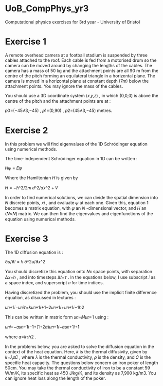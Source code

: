 # UoB_CompPhys_yr3
Computational physics exercises for 3rd year - University of Bristol 

# Exercise 1

A remote overhead camera at a football stadium is suspended by three cables attached to the roof. Each cable is fed from a motorised 
drum so the camera can be moved around by changing the lengths of the cables. The camera has a mass of 50 kg and the attachment points 
are all 90 m from the centre of the pitch forming an equilateral triangle in a horizontal plane. The camera is moved in a horizontal 
plane at constant depth (7m) below the attachment points. You may ignore the mass of the cables.

You should use a 3D coordinate system  (𝑥,𝑦,𝑧) , in which  (0,0,0)  is above the centre of the pitch and the attachment points are at :

𝑝0=(−45√3,−45) ,  𝑝1=(0,90) ,  𝑝2=(45√3,−45)  metres.

# Exercise 2

In this problem we will find eigenvalues of the 1D Schrödinger equation using numerical methods.

The time-independent Schrödinger equation in 1D can be written :

𝐻𝜓 = 𝐸𝜓

Where the Hamiltonian  𝐻  is given by

𝐻 = −ℏ^2/2𝑚 𝑑^2/𝑑𝑥^2 + 𝑉

In order to find numerical solutions, we can divide the spatial dimension into  𝑁  discrete points,  𝑥𝑖 , and evaluate  𝜓  at each one. 
Given this, equation  1  becomes a matrix equation, with  𝜓  an  𝑁 -dimensional vector, and  𝐻  an  (𝑁×𝑁)  matrix. We can then find the 
eigenvalues and eigenfunctions of the equation using numerical methods.

# Exercise 3

The 1D diffusion equation is :

∂𝑢/∂𝑡 = 𝑘 ∂^2u/∂𝑥^2
 
You should discretize this equation onto  𝑁𝑥  space points, with separation  Δ𝑥=ℎ , and into timesteps  Δ𝑡=𝜏 . In the equations below, I use 
subscript  𝑖  as a space index, and superscript  𝑛  for time indices.

Having discretized the problem, you should use the implicit finite difference equation, as discussed in lectures :

𝑢𝑛+1𝑖−𝑢𝑛𝑖𝜏=𝑘𝑢𝑛+1𝑖+1−2𝑢𝑛+1𝑖+𝑢𝑛+1𝑖−1ℎ2
 
This can be written in matrix form  𝑢𝑛=𝑀𝑢𝑛+1  using :

𝑢𝑛𝑖=−𝛼𝑢𝑛+1𝑖−1+(1+2𝛼)𝑢𝑛+1𝑖−𝛼𝑢𝑛+1𝑖+1
 
where  𝛼=𝑘𝜏ℎ2 .

In the problems below, you are asked to solve the diffusion equation in the context of the heat equation. Here,  𝑘  is the thermal diffusivity, 
given by  𝑘=𝜆𝜌𝐶 , where  𝜆  is the thermal conductivity,  𝜌  is the density, and  𝐶  is the specific heat capacity. The questions below concern
an iron poker of length 50cm. You may take the thermal conductivity of iron to be a constant 59 W/m/K, its specific heat as 450 J/kg/K, and its 
density as 7,900 kg/m3. You can ignore heat loss along the length of the poker.
